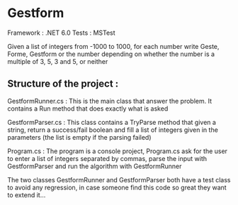 # Gestform

Framework : .NET 6.0
Tests : MSTest

Given a list of integers from -1000 to 1000, for each number write Geste, Forme, Gestform or the number depending on whether the number is a multiple of 3, 5, 3 and 5, or neither
## Structure of the project :


GestformRunner.cs : This is the main class that answer the problem. It contains a Run method that does exactly what is asked


GestformParser.cs : This class contains a TryParse method that given a string, return a success/fail boolean and fill a list of integers given in the parameters (the list is empty if the parsing failed)

Program.cs : The program is a console project, Program.cs ask for the user to enter a list of integers separated by commas, parse the input with GestformParser and run the algorithm with GestformRunner

The two classes GestformRunner and GestformParser both have a test class to avoid any regression, in case someone find this code so great they want to extend it...
